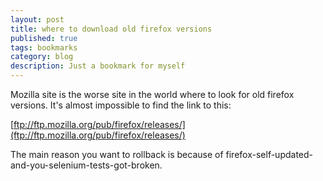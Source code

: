 ```yaml
---
layout: post
title: where to download old firefox versions
published: true
tags: bookmarks
category: blog
description: Just a bookmark for myself
---
```


Mozilla site is the worse site in the world where to look for old firefox versions. It's almost 
impossible to find the link to this: 

[ftp://ftp.mozilla.org/pub/firefox/releases/](ftp://ftp.mozilla.org/pub/firefox/releases/)

The main reason you want to rollback is because of firefox-self-updated-and-you-selenium-tests-got-broken. 
